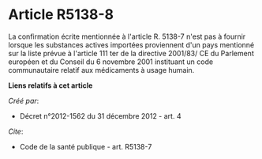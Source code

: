 # Article R5138-8

La confirmation écrite mentionnée à l'article R. 5138-7 n'est pas à fournir lorsque les substances actives importées
proviennent d'un pays mentionné sur la liste prévue à l'article 111 ter de la directive 2001/83/ CE du Parlement européen et
du Conseil du 6 novembre 2001 instituant un code communautaire relatif aux médicaments à usage humain.

**Liens relatifs à cet article**

_Créé par_:

  - Décret n°2012-1562 du 31 décembre 2012 - art. 4

_Cite_:

  - Code de la santé publique - art. R5138-7

